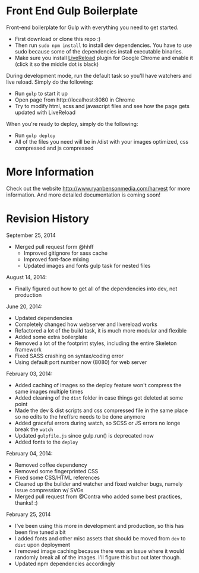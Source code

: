 Front End Gulp Boilerplate
==========================

Front-end boilerplate for Gulp with everything you need to get started.

* First download or clone this repo :)
* Then run `sudo npm install` to install dev dependencies. You have to use sudo because some of the dependencies install executable binaries.
* Make sure you install [LiveReload](https://chrome.google.com/webstore/detail/livereload/jnihajbhpnppcggbcgedagnkighmdlei?hl=en) plugin for Google Chrome and enable it (click it so the middle dot is black)

During development mode, run the default task so you'll have watchers and live reload. Simply do the following:
* Run `gulp` to start it up
* Open page from http://localhost:8080 in Chrome
* Try to modify html, scss and javascript files and see how the page gets updated with LiveReload

When you're ready to deploy, simply do the following:
* Run `gulp deploy`
* All of the files you need will be in /dist with your images optimized, css compressed and js compressed

More Information
==========================
Check out the website http://www.ryanbensonmedia.com/harvest for more information. And more detailed documentation is coming soon!

Revision History
==========================
September 25, 2014
* Merged pull request form @hhff
  * Improved gitignore for sass cache
  * Improved font-face mixing
  * Updated images and fonts gulp task for nested files

August 14, 2014:
* Finally figured out how to get all of the dependencies into dev, not production

June 20, 2014:
* Updated dependencies
* Completely changed how webserver and livereload works
* Refactored a lot of the build task, it is much more modular and flexible
* Added some extra boilerplate
* Removed a lot of the footprint styles, including the entire Skeleton framework
* Fixed SASS crashing on syntax/coding error
* Using default port number now (8080) for web server

February 03, 2014:
* Added caching of images so the deploy feature won't compress the same images multiple times
* Added cleaning of the `dist` folder in case things got deleted at some point
* Made the dev & dist scripts and css compressed file in the same place so no edits to the href/src needs to be done anymore
* Added graceful errors during watch, so SCSS or JS errors no longe break the `watch`
* Updated `gulpfile.js` since gulp.run() is deprecated now
* Added fonts to the `deploy`

February 04, 2014:
* Removed coffee dependency
* Removed some fingerprinted CSS
* Fixed some CSS/HTML references
* Cleaned up the builder and watcher and fixed watcher bugs, namely issue compression w/ SVGs
* Merged pull request from @Contra who added some best practices, thanks! :)

February 25, 2014
* I've been using this more in development and production, so this has been fine tuned a bit
* I added fonts and other misc assets that should be moved from `dev` to `dist` upon deployment
* I removed image caching because there was an issue where it would randomly break all of the images. I'll figure this but out later though.
* Updated npm dependencies accordingly
